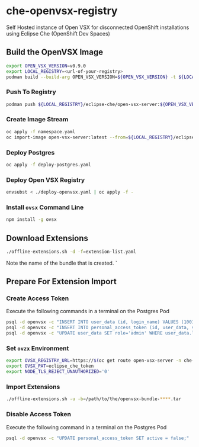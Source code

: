 # che-openvsx-registry

Self Hosted instance of Open VSX for disconnected OpenShift installations using Eclipse Che (OpenShift Dev Spaces)

## Build the OpenVSX Image

```bash
export OPEN_VSX_VERSION=v0.9.0
export LOCAL_REGISTRY=<url-of-your-registry>
podman build --build-arg OPEN_VSX_VERSION=${OPEN_VSX_VERSION} -t ${LOCAL_REGISTRY}/eclipse-che/open-vsx-server:${OPEN_VSX_VERSION} .
```

### Push To Registry

```bash
podman push ${LOCAL_REGISTRY}/eclipse-che/open-vsx-server:${OPEN_VSX_VERSION}
```

### Create Image Stream

```bash
oc apply -f namespace.yaml
oc import-image open-vsx-server:latest --from=${LOCAL_REGISTRY}/eclipse-che/open-vsx-server:latest --confirm -n che-openvsx
```

### Deploy Postgres

```bash
oc apply -f deploy-postgres.yaml
```

### Deploy Open VSX Registry

```bash
envsubst < ./deploy-openvsx.yaml | oc apply -f -
```

### Install `ovsx` Command Line

```bash
npm install -g ovsx
```

## Download Extensions

```bash
./offline-extensions.sh -d -f=extension-list.yaml 
```

Note the name of the bundle that is created. `

## Prepare For Extension Import

### Create Access Token

Execute the following commands in a terminal on the Postgres Pod

```bash
psql -d openvsx -c "INSERT INTO user_data (id, login_name) VALUES (1001, 'eclipse-che');"
psql -d openvsx -c "INSERT INTO personal_access_token (id, user_data, value, active, created_timestamp, accessed_timestamp, description) VALUES (1001, 1001, 'eclipse_che_token', true, current_timestamp, current_timestamp, 'extensions');"
psql -d openvsx -c "UPDATE user_data SET role='admin' WHERE user_data.login_name='eclipse-che';"
```

### Set `ovzx` Environment

```bash
export OVSX_REGISTRY_URL=https://$(oc get route open-vsx-server -n che-openvsx -o jsonpath={.spec.host})
export OVSX_PAT=eclipse_che_token
export NODE_TLS_REJECT_UNAUTHORIZED='0'
```

### Import Extensions

```bash
./offline-extensions.sh -u -b=/path/to/the/openvsx-bundle-****.tar
```

### Disable Access Token

Execute the following command in a terminal on the Postgres Pod

```bash
psql -d openvsx -c "UPDATE personal_access_token SET active = false;"
```
